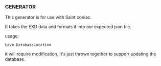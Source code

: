 ﻿### GENERATOR
This generator is for use with Saint coniac.

It takes the EXD data and formats it into our expected json file.

usage:
```
Leve DatabaseLocation
```

it will require modification, it's just thrown together to support updating the database.